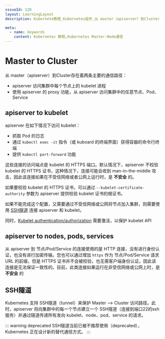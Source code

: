 ```yaml
---
vssueId: 120
layout: LearningLayout
description: Kubernete教程_Kubernetes组件_从 master（apiserver）到Cluster存在着两条主要的通信路径，第一种：apiserver 访问集群中每个节点上的 kubelet 进程；第二种：使用 apiserver 的 proxy 功能，从 apiserver 访问集群中的任意节点、Pod、Service

meta:
  - name: keywords
    content: Kubernetes 教程,Kubernetes Master-Node通信
---
```


# Master to Cluster

<AdSenseTitle/>

从 master（apiserver）到Cluster存在着两条主要的通信路径：
* apiserver 访问集群中每个节点上的 kubelet 进程
* 使用 apiserver 的 proxy 功能，从 apiserver 访问集群中的任意节点、Pod、Service

## apiserver to kubelet

apiserver 在如下情况下访问 kubelet：
* 抓取 Pod 的日志
* 通过 `kubectl exec -it` 指令（或 kuboard 的终端界面）获得容器的命令行终端
* 提供 `kubectl port-forward` 功能

这些连接的访问端点是 kubelet 的 HTTPS 端口。默认情况下，apiserver 不校验 kubelet 的 HTTPS 证书，这种情况下，连接可能会收到 man-in-the-middle 攻击，因此该连接如果在不受信网络或者公网上运行时，是 **不安全** 的。

如果要校验 kubelet 的 HTTPS 证书，可以通过 `--kubelet-certificate-authority` 参数为 apiserver 提供校验 kubelet 证书的根证书。

如果不能完成这个配置，又需要通过不受信网络或公网将节点加入集群，则需要使用 [SSH隧道](#SSH隧道) 连接 apiserver 和 kubelet。

同时，[Kubelet authentication/authorization](https://kubernetes.io/docs/admin/kubelet-authentication-authorization/) 需要激活，以保护 kubelet API

## apiserver to nodes, pods, services

从 apiserver 到 节点/Pod/Service 的连接使用的是 HTTP 连接，没有进行身份认证，也没有进行加密传输。您也可以通过增加 `https` 作为 节点/Pod/Service 请求 URL 的前缀，但是 HTTPS 证书并不会被校验，也无需客户端身份认证，因此该连接是无法保证一致性的。目前，此类连接如果运行在非受信网络或公网上时，是 **不安全** 的

## SSH隧道

Kubernetes 支持 SSH隧道（tunnel）来保护 Master --> Cluster 访问路径。此时，apiserver 将向集群中的每一个节点建立一个 SSH隧道（连接到端口22的ssh服务）并通过隧道传递所有发向 kubelet、node、pod、service 的请求。

::: warning deprecated
SSH隧道当前已被不推荐使用（deprecated），Kubernetes 正在设计新的替代通信方式。
:::
